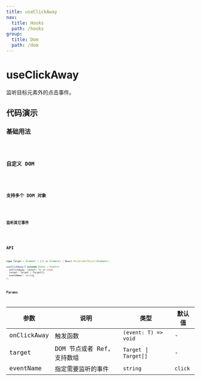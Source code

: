 ```yaml
---
title: useClickAway
nav:
  title: Hooks
  path: /hooks
group:
  title: Dom
  path: /dom
---
```


# useClickAway

监听目标元素外的点击事件。

## 代码演示

### 基础用法

<code src="./demo/demo1.tsx" />

### 自定义 DOM

<code src="./demo/demo2.tsx" />

### 支持多个 DOM 对象

<code src="./demo/demo3.tsx" />

### 监听其它事件

<code src="./demo/demo4.tsx" />


## API

```typescript
type Target = Element | (() => Element) | React.MutableRefObject<Element>;

useClickAway<T extends Event = Event>(
  onClickAway: (event: T) => void,
  target: Target | Target[],
  eventName?: string
);
```

### Params

| 参数        | 说明                       | 类型                   | 默认值  |
|-------------|----------------------------|------------------------|---------|
| onClickAway | 触发函数                   | `(event: T) => void`   | -       |
| target      | DOM 节点或者 Ref，支持数组 | `Target` \| `Target[]` | -       |
| eventName   | 指定需要监听的事件         | `string`               | `click` |
